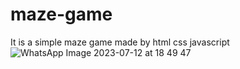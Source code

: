 # maze-game
It is a simple maze game made by html css javascript 
![WhatsApp Image 2023-07-12 at 18 49 47](https://github.com/Shrehan1234/maze-game/assets/92965378/e62e7ad7-5bcb-452b-a1ce-4b6b2ea1652a)

